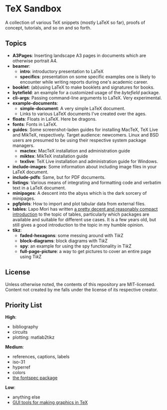 TeX Sandbox
===========

A collection of various TeX snippets (mostly LaTeX so far), proofs of concept,
tutorials, and so on and so forth.


Topics
------

* **A3Pages**:  Inserting landscape  A3  pages in  documents  which are  otherwise
  portrait A4.
* **beamer**:
  * **intro**: introductory presentation to LaTeX
  * **specifics**:  presentation on  some specific examples  one is  likely to
  encounter while writing reports during one's academic career.
* **booklet**: (ab)using LaTeX to make booklets and signatures for books.
* **bytefield**: an example for a customized usage of the *bytefield* package.
* **cli-args**: Passing command-line arguments to LaTeX. Very experimental.
* **example-documents**:
  * **simple-document**: A very simple LaTeX document.
  * Links to various LaTeX documents I've created over the ages.
* **floats**: Floats in LaTeX. Here be dragons.
* **fonts**: Fonts in LaTeX.
* **guides**: Some screenshot-laden guides for installing MacTeX, TeX Live and
  MikTeX, respectively. Target  audience: newcomers. Linux  and BSD  users are
  presumed to be using their respective system package managers.
  * **mactex**: MacTeX installation and administration guide
  * **miktex**: MikTeX installation guide
  * **texlive**: TeX Live installation and administration guide for Windows.
* **include-images**: Some information about including image files in your LaTeX
  document.
* **include-pdfs**: Same, but for PDF documents.
* **listings**: Various means of integrating and formatting code and verbatim
  text in a LaTeX document.
* **minipages**: A descent  into  the  abyss which  is  the  dark  sorcery  of
  minipages.
* **pgfplots**: How to import and plot tabular data from external files.
* **tables**: Lapo Mori has written
  [a pretty decent and reasonably compact introduction](https://www.tug.org/pracjourn/2007-1/mori/mori.pdf)
  to  the  topic of  tables,  particularly  which  packages are available  and
  suitable for different use  cases. It is a few years old,  but still gives a
  good introduction to the topic in my humble opinion.
* **tikz**:
  * **faded-hexagons**: some messing around with Ti*k*Z
  * **block-diagrams**: block diagrams with Ti*k*Z
  * **spy**: an example for using the spy functionality in Ti*k*Z
  * **full-page-picture**: a way to get pictures to cover an entire page using
    Ti*k*Z


License
-------

Unless   otherwise    noted,   the    contents   of   this    repository   are
MIT-licensed. Content  not  created by  me  falls  under  the license  of  its
respective creator.


Priority List
-------------

**High**:
* bibliography
* circuits
* plotting: matlab2tikz

**Medium**:
* references, captions, labels
* iso-31
* hyperref
* colors
* [the fontspec package](http://ctan.org/pkg/fontspec)

**Low**:
* anything else
* [GUI tools for making graphics in TeX](http://tex.stackexchange.com/questions/26972/what-gui-applications-are-there-to-assist-in-generating-graphics-for-tex)
